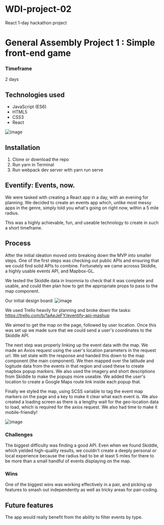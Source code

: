 # WDI-project-02
React 1-day hackathon project

# General Assembly Project 1 : Simple front-end game

### Timeframe
2 days

## Technologies used

* JavaScript (ES6)
* HTML5
* CSS3
* React

![image](https://user-images.githubusercontent.com/44749113/55503425-87f21700-5646-11e9-9c5e-44bfe69d5150.png)

## Installation

1. Clone or download the repo
2. Run yarn in Terminal
3. Run webpack dev server with yarn run serve

## Eventify: Events, now.

We were tasked with creating a React app in a day, with an evening for planning. We decided to create an events app which, unlike most messy apps in the genre, simply told you what's going on right now, within a 5 mile radius. 

This was a highly achievable, fun, and useable technology to create in such a short timeframe. 



## Process
After the initial ideation moved onto breaking down the MVP into smaller steps. One of the first steps was checking out public APIs and ensuring that we could find solid APIs to combine. Fortunately we came acrosss Skiddle, a highly usable events API, and Mapbox-GL. 

We tested the Skiddle data in Insomnia to check that it was complete and usable, and could then plan how to get the appropriate props to pass to the map component. 


Our initial design board:
![image](https://user-images.githubusercontent.com/44749113/55501952-75c2a980-5643-11e9-8412-d1c56f3e64dc.png)

We used Trello heavily for planning and broke down the tasks: https://trello.com/b/1aAeJeFY/eventify-api-mashup

We aimed to get the map on the page, followed by user location. Once this was set up we made sure that we could send a user's coordinates to the Skiddle API. 

The next step was properly linking up the event data with the map. We made an Axios request using the user's location parameters in the request url. We set state with the response and handed this down to the map component (the main component). We then mapped over the latitude and logitude data from the events in that region and used these to create mapbox popup markers. We also used the imagery and short descriptions from Skiddle to make the popups more useable. We added the user's location to create a Google Maps route link inside each popup that. 

Finally we styled the map, using SCSS variable to tag the event map markers on the page and a key to make it clear what each event is. We also created a loading screen as there is a lengthy wait for the geo-location data to load, which is required for the axios request. We also had time to make it mobile-friendly!

![image](https://user-images.githubusercontent.com/44749113/55503348-5f6a1d00-5646-11e9-8851-a2f3b01bcc3b.png)




### Challenges
The biggest difficulty was finding a good API. Even when we found Skiddle, which yielded high-quality results, we couldn't create a deeply personal or local experience because the radius had to be at least 5 miles for there to be more than a small handful of events displaying on the map. 

### Wins
One of the biggest wins was working effectively in a pair, and picking up features to smash out independently as well as tricky areas for pair-coding. 


## Future features
The app would really benefit from the ability to filter events by type. 


